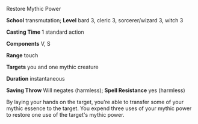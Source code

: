 Restore Mythic Power

**School** transmutation; **Level** bard 3, cleric 3, sorcerer/wizard 3, witch 3

**Casting Time** 1 standard action

**Components** V, S

**Range** touch

**Targets** you and one mythic creature

**Duration** instantaneous

**Saving Throw** Will negates (harmless); **Spell Resistance** yes (harmless)

By laying your hands on the target, you're able to transfer some of your mythic essence to the target. You expend three uses of your mythic power to restore one use of the target's mythic power.

